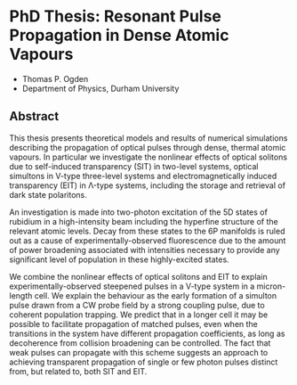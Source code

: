 # PhD Thesis: Resonant Pulse Propagation in Dense Atomic Vapours

- Thomas P. Ogden
- Department of Physics, Durham University

## Abstract

  This thesis presents theoretical models and results of numerical simulations
  describing the propagation of optical pulses through dense, thermal atomic
  vapours. In particular we investigate the nonlinear effects of optical
  solitons due to self-induced transparency (SIT) in two-level systems,
  optical simultons in V-type three-level systems and electromagnetically
  induced transparency (EIT) in Λ-type systems, including the
  storage and retrieval of dark state polaritons.

  An investigation is made into two-photon excitation of the 5D states of
  rubidium in a high-intensity beam including the hyperfine structure of the
  relevant atomic levels. Decay from these states to the 6P manifolds is ruled
  out as a cause of experimentally-observed fluorescence due to the amount of
  power broadening associated with intensities necessary to provide any
  significant level of population in these highly-excited states.

  We combine the nonlinear effects of optical solitons and EIT to
  explain experimentally-observed steepened pulses in a V-type system in a
  micron-length cell. We explain the behaviour as the early formation of a
  simulton pulse drawn from a CW probe field by a strong coupling
  pulse, due to coherent population trapping. We predict that in a longer cell
  it may be possible to facilitate propagation of matched pulses, even when the
  transitions in the system have different propagation coefficients, as long as
  decoherence from collision broadening can be controlled. The fact that weak
  pulses can propagate with this scheme suggests an approach to achieving
  transparent propagation of single or few photon pulses distinct from, but
  related to, both SIT and EIT.
